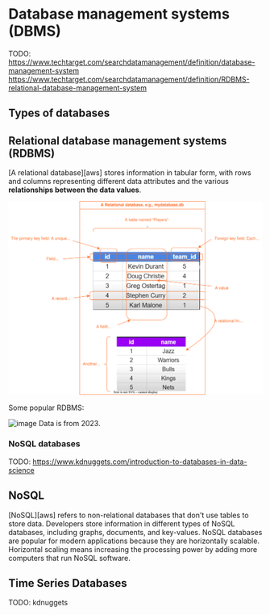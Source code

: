 # Database management systems (DBMS)

TODO: https://www.techtarget.com/searchdatamanagement/definition/database-management-system https://www.techtarget.com/searchdatamanagement/definition/RDBMS-relational-database-management-system

## Types of databases

## Relational database management systems (RDBMS)

[A relational database][aws] stores information in tabular form, with rows and columns representing different data attributes and the various **relationships between the data values**.


![](./assets/relational-databases.svg)


Some popular RDBMS:

![image](https://github.com/tapyu/database-lessons/assets/22801918/29b687af-9931-4536-b4cc-f6f85438b0dd)
Data is from 2023.


### NoSQL databases

TODO: https://www.kdnuggets.com/introduction-to-databases-in-data-science



## NoSQL

[NoSQL][aws] refers to non-relational databases that don't use tables to store data. Developers store information in different types of NoSQL databases, including graphs, documents, and key-values. NoSQL databases are popular for modern applications because they are horizontally scalable. Horizontal scaling means increasing the processing power by adding more computers that run NoSQL software.

## Time Series Databases

TODO: kdnuggets
